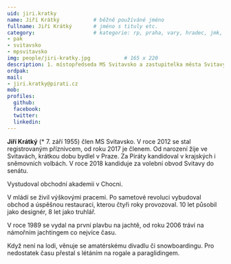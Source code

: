 ```yaml
---
uid: jiri.kratky
name: Jiří Krátký          	# běžně používáné jméno
fullname: Jiří Krátký		# jméno s tituly etc.
category:              	    # kategorie: rp, praha, vary, hradec, jmk, senat
- pak
- svitavsko
- mpsvitavsko
img: people/jiri-kratky.jpg           # 165 x 220
description: 1. místopředseda MS Svitavsko a zastupitelka města Svitavy # kratký popis, max 160 znaků
ordpak: 
mail:
- jiri.kratky@pirati.cz
mob: 
profiles:
  github:
  facebook: 
  twitter:
  linkedin:
---
```

**Jiří Krátký** (* 7. září 1955) člen MS Svitavsko. V roce 2012 se stal registrovaným příznivcem, od roku 2017 je členem. Od narození žije ve Svitavách, krátkou dobu bydlel v Praze. Za Piráty kandidoval v krajských i sněmovních volbách. V roce 2018 kandiduje za volební obvod Svitavy do senátu.

Vystudoval obchodní akademii v Chocni.

V mládí se živil výškovými pracemi. Po sametové revoluci vybudoval obchod a úspěšnou restauraci, kterou čtyři roky provozoval. 10 let působil jako designér, 8 let jako truhlář.

V roce 1989 se vydal na první plavbu na jachtě, od roku 2006 tráví na námořním jachtingem co nejvíce času.

Když není na lodi, věnuje se amatérskému divadlu či snowboardingu. Pro nedostatek času přestal s létáním na rogale a paraglidingem.


